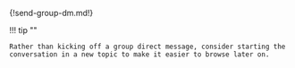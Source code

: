 {!send-group-dm.md!}

!!! tip ""

    Rather than kicking off a group direct message, consider starting the
    conversation in a new topic to make it easier to browse later on.
